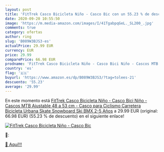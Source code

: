 ```yaml
---
layout: post
title: 'FitTrek Casco Bicicleta Niño - Casco Bic con un 55.23 % de descuento'
date: 2020-09-20 10:55:50
image: 'https://m.media-amazon.com/images/I/41TgabpqGeL._SL200_.jpg'
comments: true
category: ofertas
author: ring
slug: 'B089W3BJS3-es'
actualPrice: 29.99 EUR
currency: EUR
price: 29.99
comparePrice: 66.98 EUR
prodname: 'FitTrek Casco Bicicleta Niño - Casco Bici Niño - Cascos MTB Ajustable 48 a 53 cm - Casco para Ciclismo Carretera  Bicicleta Urbana  Skate  Snowboard  Ski  BMX 2-5 Años'
country: 'es'
flag: '🇪🇸'
buyurl: 'https://www.amazon.es/dp/B089W3BJS3/?tag=tolees-21'
descuento: '55.23'
average: '29.99'
---
```


En este momento está [FitTrek Casco Bicicleta Niño - Casco Bici Niño - Cascos MTB Ajustable 48 a 53 cm - Casco para Ciclismo Carretera  Bicicleta Urbana  Skate  Snowboard  Ski  BMX 2-5 Años](https://www.amazon.es/dp/B089W3BJS3/?tag=tolees-21) a 29.99 EUR (original: 66.98 EUR) (55.23 %  de descuento) en el siguiente enlace!

[![FitTrek Casco Bicicleta Niño - Casco Bic](https://m.media-amazon.com/images/I/41TgabpqGeL._SL200_.jpg)](https://www.amazon.es/dp/B089W3BJS3/?tag=tolees-21)

🔎:


[🛒 Aquí!!!](https://www.amazon.es/dp/B089W3BJS3/?tag=tolees-21)

